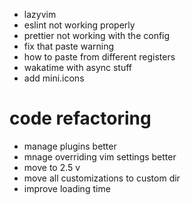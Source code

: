 - lazyvim
- eslint not working properly
- prettier not working with the config
- fix that paste warning
- how to paste from different registers
- wakatime with async stuff
- add mini.icons

# code refactoring
- manage plugins better
- mnage overriding vim settings better
- move to 2.5 v
- move all customizations to custom dir
- improve loading time
